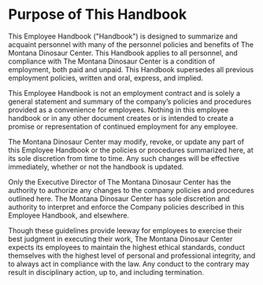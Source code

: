 # Purpose of This Handbook

This Employee Handbook ("Handbook") is designed to summarize and acquaint personnel with many of the personnel policies and benefits of The Montana Dinosaur Center.  This Handbook applies to all personnel, and compliance with The Montana Dinosaur Center is a condition of employment, both paid and unpaid. This Handbook supersedes all previous employment policies, written and oral, express, and implied.

This Employee Handbook is not an employment contract and is solely a general statement and summary of the company’s policies and procedures provided as a convenience for employees.  Nothing in this employee handbook or in any other document creates or is intended to create a promise or representation of continued employment for any employee.&#x20;

The Montana Dinosaur Center may modify, revoke, or update any part of this Employee Handbook or the policies or procedures summarized here, at its sole discretion from time to time.  Any such changes will be effective immediately, whether or not the handbook is updated.

Only the Executive Director of The Montana Dinosaur Center has the authority to authorize any changes to the company policies and procedures outlined here. The Montana Dinosaur Center has sole discretion and authority to interpret and enforce the Company policies described in this Employee Handbook, and elsewhere.

Though these guidelines provide leeway for employees to exercise their best judgment in executing their work, The Montana Dinosaur Center expects its employees to maintain the highest ethical standards, conduct themselves with the highest level of personal and professional integrity, and to always act in compliance with the law. Any conduct to the contrary may result in disciplinary action, up to, and including termination.
